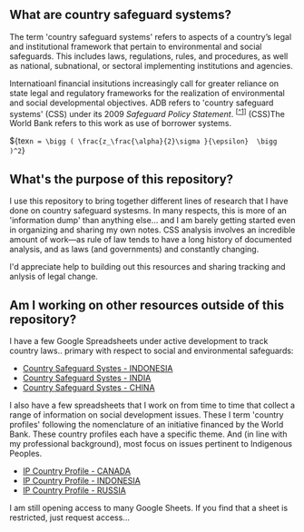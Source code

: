 ## What are country safeguard systems?

The term 'country safeguard systems' refers to aspects of a country’s legal and institutional framework that pertain to environmental and social safeguards. This includes laws, regulations, rules, and procedures, as well as national, subnational, or sectoral implementing institutions and agencies.

Internatioanl financial insitutions increasingly call for greater reliance on state legal and regulatory frameworks for the realization of environmental and social developmental objectives. ADB refers to 'country safeguard systems' (CSS) under its 2009 *Safeguard Policy Statement*. <sup>[[^1](# "ADB. 2009. Safeguard Policy Statement. Manila. p. 77.")]</sup>
(CSS)The World Bank refers to this work as use of borrower systems.

${tex`n = \bigg ( \frac{z_\frac{\alpha}{2}\sigma }{\epsilon}  \bigg )^2`}

<!--
[^1]: ADB. 2009. Safeguard Policy Statement. Manila. p. 77.
-->

## What's the purpose of this repository?

I use this repository to bring together different lines of research that I have done on country safeguard systesms. In many respects, this is more of an 'information dump' than anything else... and I am barely getting started even in organizing and sharing my own notes.  CSS analysis involves an incredible amount of work&mdash;as rule of law tends to have a long history of documented analysis, and as laws (and governments) and constantly changing.  

I'd appreciate help to building out this resources and sharing tracking and anlysis of legal change.

## Am I working on other resources outside of this repository?

I have a few Google Spreadsheets under active development to track country laws.. primary with respect to social and environmental safeguards:

- [Country Safeguard Systes - INDONESIA](https://docs.google.com/spreadsheets/d/1f8GafqJBCvZxw_fFtfNvno826R0tT4HeoAks8Hf-Exk/edit?usp=sharing)
- [Country Safeguard Systes - INDIA](https://docs.google.com/spreadsheets/d/1O-5ihGjPjPwTtcSxa3ADnSsUoKh1rreTpPgM6QrFwco/edit?usp=sharing)
- [Country Safeguard Systes - CHINA](https://docs.google.com/spreadsheets/d/1NTFmQVhZ0aZaMSQ3mtPd_x4YnJ-t95hWLdVS-9izePE/edit?usp=sharing)

I also have a few spreadsheets that I work on from time to time that collect a range of information on social development issues.  These I term 'country profiles' following the nomenclature of an initiative financed by the World Bank. These country profiles each have a specific theme. And (in line with my professional background), most focus on issues pertinent to Indigenous Peoples.

- [IP Country Profile - CANADA](https://docs.google.com/spreadsheets/d/146u6qzy9Z_cFp-PGjvMcl_PjGtrd4EXcPTKBedcpS-I/edit?usp=sharing)
- [IP Country Profile - INDONESIA](https://drive.google.com/drive/u/0/folders/0B_CbKDJqtSI7UWhWa0t2RkZpRzQ)
- [IP Country Profile - RUSSIA](https://docs.google.com/spreadsheets/d/1T-67U8l-IUcAI90fVeLIUHofIwWFznoR77uPeT_aiXs/edit?usp=sharing)


I am still opening access to many Google Sheets. If you find that a sheet is restricted, just request access...
